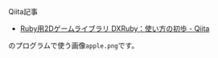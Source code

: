 Qiita記事

- [Ruby用2Dゲームライブラリ DXRuby：使い方の初歩 - Qiita](https://qiita.com/noanoa07/items/bced6519d9b53685b651)

のプログラムで使う画像`apple.png`です。